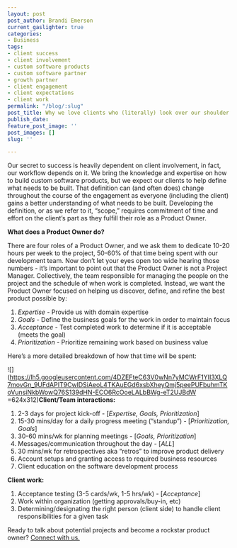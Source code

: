 ```yaml
---
layout: post
post_author: Brandi Emerson
current_gaslighter: true
categories:
- Business
tags:
- client success
- client involvement
- custom software products
- custom software partner
- growth partner
- client engagement
- client expectations
- client work
permalink: "/blog/:slug"
post_title: Why we love clients who (literally) look over our shoulder
publish_date: 
feature_post_image: ''
post_images: []
slug: ''

---
```

Our secret to success is heavily dependent on client involvement, in fact, our workflow depends on it. We bring the knowledge and expertise on how to build custom software products, but we expect our clients to help define what needs to be built. That definition can (and often does) change throughout the course of the engagement as everyone (including the client) gains a better understanding of what needs to be built. Developing the definition, or as we refer to it, “scope,” requires commitment of time and effort on the client’s part as they fulfill their role as a Product Owner.

**What does a Product Owner do?**

There are four roles of a Product Owner, and we ask them to dedicate 10-20 hours per week to the project, 50-60% of that time being spent with our development team. Now don’t let your eyes open too wide hearing those numbers - it’s important to point out that the Product Owner is not a Project Manager. Collectively, the team responsible for managing the people on the project and the schedule of when work is completed. Instead, we want the Product Owner focused on helping us discover, define, and refine the best product possible by:

1. _Expertise_ - Provide us with domain expertise
2. _Goals_ - Define the business goals for the work in order to maintain focus
3. _Acceptance_ - Test completed work to determine if it is acceptable (meets the goal)
4. _Prioritization_ - Prioritize remaining work based on business value

Here’s a more detailed breakdown of how that time will be spent:

![](https://lh5.googleusercontent.com/4DZEFteC63V0wNn7yMCWrF1YII3XLQ7movGn_9UFdAPIT9CwlDSiAeoL4TKAuEGd6xsbXheyQmj5peePUFbuhmTKoVunsiNkbWowQ76S139dHN-ECO6RcOoeLALbBWg-eT2UJBdW =624x312)**Client/Team interactions:**

1. 2-3 days for project kick-off - \[_Expertise, Goals, Prioritization_\]
2. 15-30 mins/day for a daily progress meeting (“standup”) - \[_Prioritization, Goals_\]
3. 30-60 mins/wk for planning meetings - \[_Goals, Prioritization_\]
4. Messages/communication throughout the day - \[_ALL_\]
5. 30 mins/wk for retrospectives aka “retros” to improve product delivery
6. Account setups and granting access to required business resources
7. Client education on the software development process

**Client work:**

1. Acceptance testing (3-5 cards/wk, 1-5 hrs/wk) - \[_Acceptance_\]
2. Work within organization (getting approvals/buy-in, etc)
3. Determining/designating the right person (client side) to handle client responsibilities for a given task

Ready to talk about potential projects and become a rockstar product owner? [Connect with us.](https://teamgaslight.com/contact)